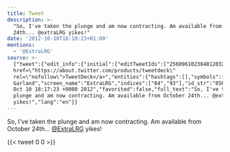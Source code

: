 ```yaml
---
title: Tweet
description: >-
  "So, I've taken the plunge and am now contracting. Am available from October
  24th... @extraLRG yikes!"
date: '2012-10-10T18:10:23+01:00'
mentions:
  - '@ExtraLRG'
source: >-
  {"tweet":{"edit_info":{"initial":{"editTweetIds":["256096102384812032"],"editableUntil":"2012-10-10T19:17:23.501Z","editsRemaining":"5","isEditEligible":true}},"retweeted":false,"source":"<a
  href=\"https://about.twitter.com/products/tweetdeck\"
  rel=\"nofollow\">TweetDeck</a>","entities":{"hashtags":[],"symbols":[],"user_mentions":[{"name":"Leigh
  Garland","screen_name":"ExtraLRG","indices":["84","93"],"id_str":"856839600","id":"856839600"}],"urls":[]},"display_text_range":["0","100"],"favorite_count":"0","id_str":"256096102384812032","truncated":false,"retweet_count":"0","id":"256096102384812032","created_at":"Wed
  Oct 10 18:17:23 +0000 2012","favorited":false,"full_text":"So, I've taken the
  plunge and am now contracting. Am available from October 24th... @extraLRG
  yikes!","lang":"en"}}
---
```

So, I've taken the plunge and am now contracting. Am available from October 24th... [@ExtraLRG](https://twitter.com/@ExtraLRG) yikes!
    
{{< tweet 0 0 >}}
    
